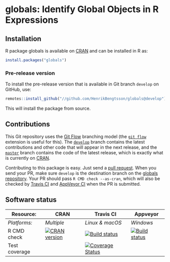 # globals: Identify Global Objects in R Expressions


## Installation
R package globals is available on [CRAN](https://cran.r-project.org/package=globals) and can be installed in R as:
```r
install.packages("globals")
```

### Pre-release version

To install the pre-release version that is available in Git branch `develop` on GitHub, use:
```r
remotes::install_github("//github.com/HenrikBengtsson/globals@develop")
```
This will install the package from source.  



## Contributions

This Git repository uses the [Git Flow](http://nvie.com/posts/a-successful-git-branching-model/) branching model (the [`git flow`](https://github.com/petervanderdoes/gitflow-avh) extension is useful for this).  The [`develop`](https://github.com///github.com/HenrikBengtsson/globals/tree/develop) branch contains the latest contributions and other code that will appear in the next release, and the [`master`](https://github.com///github.com/HenrikBengtsson/globals) branch contains the code of the latest release, which is exactly what is currently on [CRAN](https://cran.r-project.org/package=globals).

Contributing to this package is easy.  Just send a [pull request](https://help.github.com/articles/using-pull-requests/).  When you send your PR, make sure `develop` is the destination branch on the [globals repository](https://github.com///github.com/HenrikBengtsson/globals).  Your PR should pass `R CMD check --as-cran`, which will also be checked by <a href="https://travis-ci.org///github.com/HenrikBengtsson/globals">Travis CI</a> and <a href="https://ci.appveyor.com/project///github.com/HenrikBengtsson/globals">AppVeyor CI</a> when the PR is submitted.


## Software status

| Resource:     | CRAN        | Travis CI       | Appveyor         |
| ------------- | ------------------- | --------------- | ---------------- |
| _Platforms:_  | _Multiple_          | _Linux & macOS_ | _Windows_        |
| R CMD check   | <a href="https://cran.r-project.org/web/checks/check_results_globals.html"><img border="0" src="http://www.r-pkg.org/badges/version/globals" alt="CRAN version"></a> | <a href="https://travis-ci.org///github.com/HenrikBengtsson/globals"><img src="https://travis-ci.org///github.com/HenrikBengtsson/globals.svg" alt="Build status"></a>   | <a href="https://ci.appveyor.com/project///github.com/HenrikBengtsson/globals"><img src="https://ci.appveyor.com/api/projects/status/github///github.com/HenrikBengtsson/globals?svg=true" alt="Build status"></a> |
| Test coverage |                     | <a href="https://codecov.io/gh///github.com/HenrikBengtsson/globals"><img src="https://codecov.io/gh///github.com/HenrikBengtsson/globals/branch/develop/graph/badge.svg" alt="Coverage Status"/></a>     |                  |
